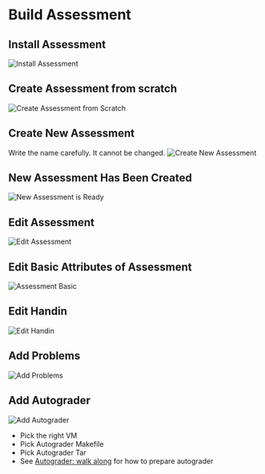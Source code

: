 # Build Assessment

## Install Assessment
![Install Assessment](https://github.com/tatpongkatanyukul/Autolab/blob/main/tutorial/Autolab0_install_assessment1.png)

## Create Assessment from scratch
![Create Assessment from Scratch](https://github.com/tatpongkatanyukul/Autolab/blob/main/tutorial/Autolab1_Assessment_Builder.png)

## Create New Assessment

Write the name carefully. It cannot be changed.
![Create New Assessment](https://github.com/tatpongkatanyukul/Autolab/blob/main/tutorial/Autolab2_CreatNewAssessment.png)

## New Assessment Has Been Created

![New Assessment is Ready](https://github.com/tatpongkatanyukul/Autolab/blob/main/tutorial/Autolab3_Assessment_Ready.png)

## Edit Assessment

![Edit Assessment](https://github.com/tatpongkatanyukul/Autolab/blob/main/tutorial/Autolab4_EditAssessment.png)

## Edit Basic Attributes of Assessment

![Assessment Basic](https://github.com/tatpongkatanyukul/Autolab/blob/main/tutorial/Autolab5_EditAssessmentPage.png)

## Edit Handin

![Edit Handin](https://github.com/tatpongkatanyukul/Autolab/blob/main/tutorial/Autolab6_Handin.png)

## Add Problems

![Add Problems](https://github.com/tatpongkatanyukul/Autolab/blob/main/tutorial/Autolab7_Problems.png)

## Add Autograder

![Add Autograder](https://github.com/tatpongkatanyukul/Autolab/blob/main/tutorial/Autolab8_autograder.png)

  * Pick the right VM
  * Pick Autograder Makefile
  * Pick Autograder Tar
  * See [Autograder: walk along](https://github.com/tatpongkatanyukul/Autolab/blob/main/tutorial/walkalong.md) for how to prepare autograder
